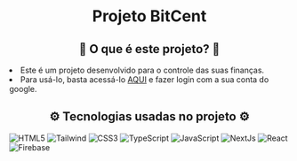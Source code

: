 <div align="center">
    <h1>Projeto BitCent</h1>
    <h2>🤔 O que é este projeto? 🤔</h2>
</div>
<div>
    <li>
        Este é um projeto desenvolvido para o controle das suas finanças.
    </li>
    <li>
        Para usá-lo, basta acessá-lo <a href="#">AQUI</a> e fazer login com a sua conta do google.
    </li>
</div>
<div align="center">
    <h2>
        ⚙️ Tecnologias usadas no projeto ⚙️
    </h2>
</div>

<img alt="HTML5" src="https://img.shields.io/badge/HTML5-E34F26?style=for-the-badge&logo=html5&logoColor=white" />
<img alt="Tailwind" src="https://img.shields.io/badge/Tailwind_CSS-38B2AC?style=for-the-badge&logo=tailwind-css&logoColor=white" />
<img alt="CSS3" src="https://img.shields.io/badge/CSS3-1572B6?style=for-the-badge&logo=css3&logoColor=white" />
<img alt="TypeScript" src="https://img.shields.io/badge/TypeScript-007ACC?style=for-the-badge&logo=typescript&logoColor=white" />
<img alt="JavaScript" src="https://img.shields.io/badge/JavaScript-323330?style=for-the-badge&logo=javascript&logoColor=F7DF1E" />
<img alt="NextJs" src="https://img.shields.io/badge/next%20js-000000?style=for-the-badge&logo=nextdotjs&logoColor=white" />
<img alt="React" src="https://img.shields.io/badge/React-20232A?style=for-the-badge&logo=react&logoColor=61DAFB" />
<img alt="Firebase" src="https://img.shields.io/badge/firebase-ffca28?style=for-the-badge&logo=firebase&logoColor=black" />
